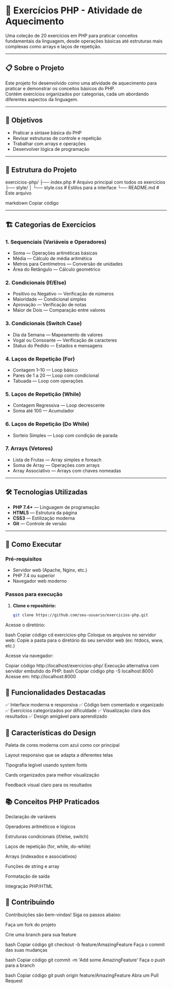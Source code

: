 # 🚀 Exercícios PHP - Atividade de Aquecimento

Uma coleção de 20 exercícios em PHP para praticar conceitos fundamentais da linguagem, desde operações básicas até estruturas mais complexas como arrays e laços de repetição.

---

## 📋 Sobre o Projeto

Este projeto foi desenvolvido como uma atividade de aquecimento para praticar e demonstrar os conceitos básicos do PHP.  
Contém exercícios organizados por categorias, cada um abordando diferentes aspectos da linguagem.

---

## 🎯 Objetivos

- Praticar a sintaxe básica do PHP  
- Revisar estruturas de controle e repetição  
- Trabalhar com arrays e operações  
- Desenvolver lógica de programação  

---

## 📁 Estrutura do Projeto

exercicios-php/
├── index.php # Arquivo principal com todos os exercícios
├── style/
│ └── style.css # Estilos para a interface
└── README.md # Este arquivo

markdown
Copiar código

---

## 🏗️ Categorias de Exercícios

### 1. Sequenciais (Variáveis e Operadores)
- Soma — Operações aritméticas básicas  
- Média — Cálculo de média aritmética  
- Metros para Centímetros — Conversão de unidades  
- Área do Retângulo — Cálculo geométrico  

### 2. Condicionais (If/Else)
- Positivo ou Negativo — Verificação de números  
- Maioridade — Condicional simples  
- Aprovação — Verificação de notas  
- Maior de Dois — Comparação entre valores  

### 3. Condicionais (Switch Case)
- Dia da Semana — Mapeamento de valores  
- Vogal ou Consoante — Verificação de caracteres  
- Status do Pedido — Estados e mensagens  

### 4. Laços de Repetição (For)
- Contagem 1–10 — Loop básico  
- Pares de 1 a 20 — Loop com condicional  
- Tabuada — Loop com operações  

### 5. Laços de Repetição (While)
- Contagem Regressiva — Loop decrescente  
- Soma até 100 — Acumulador  

### 6. Laços de Repetição (Do While)
- Sorteio Simples — Loop com condição de parada  

### 7. Arrays (Vetores)
- Lista de Frutas — Array simples e foreach  
- Soma de Array — Operações com arrays  
- Array Associativo — Arrays com chaves nomeadas  

---

## 🛠️ Tecnologias Utilizadas

- **PHP 7.4+** — Linguagem de programação  
- **HTML5** — Estrutura da página  
- **CSS3** — Estilização moderna  
- **Git** — Controle de versão  

---

## 🚀 Como Executar

### Pré-requisitos

- Servidor web (Apache, Nginx, etc.)  
- PHP 7.4 ou superior  
- Navegador web moderno  

### Passos para execução

1. **Clone o repositório:**
   ```bash
   git clone https://github.com/seu-usuario/exercicios-php.git
Acesse o diretório:

bash
Copiar código
cd exercicios-php
Coloque os arquivos no servidor web:
Copie a pasta para o diretório do seu servidor web (ex: htdocs, www, etc.)

Acesse via navegador:

Copiar código
http://localhost/exercicios-php/
Execução alternativa com servidor embutido do PHP:
bash
Copiar código
php -S localhost:8000
Acesse em: http://localhost:8000

## 📸 Funcionalidades Destacadas
✅ Interface moderna e responsiva
✅ Código bem comentado e organizado
✅ Exercícios categorizados por dificuldade
✅ Visualização clara dos resultados
✅ Design amigável para aprendizado

## 🎨 Características do Design
Paleta de cores moderna com azul como cor principal

Layout responsivo que se adapta a diferentes telas

Tipografia legível usando system fonts

Cards organizados para melhor visualização

Feedback visual claro para os resultados

## 📚 Conceitos PHP Praticados
Declaração de variáveis

Operadores aritméticos e lógicos

Estruturas condicionais (if/else, switch)

Laços de repetição (for, while, do-while)

Arrays (indexados e associativos)

Funções de string e array

Formatação de saída

Integração PHP/HTML

## 🤝 Contribuindo
Contribuições são bem-vindas!
Siga os passos abaixo:

Faça um fork do projeto

Crie uma branch para sua feature

bash
Copiar código
git checkout -b feature/AmazingFeature
Faça o commit das suas mudanças

bash
Copiar código
git commit -m 'Add some AmazingFeature'
Faça o push para a branch

bash
Copiar código
git push origin feature/AmazingFeature
Abra um Pull Request
